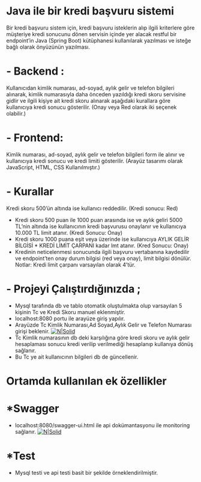 # Java ile bir kredi başvuru sistemi

Bir kredi başvuru sistem için, kredi başvuru isteklerin alıp ilgili kriterlere göre müşteriye
kredi sonucunu dönen servisin içinde yer alacak restful bir endpoint’in Java 
(Spring Boot) kütüphanesi kullanılarak yazılması ve isteğe bağlı olarak önyüzünün
yazılması.
# - Backend :
Kullanıcıdan kimlik numarası, ad-soyad, aylık gelir ve telefon bilgileri alınarak, kimlik numarasıyla daha önceden yazıldığı kredi skoru servisine gidlir ve ilgili kişiye ait kredi skoru alınarak aşağıdaki kurallara göre kullanıcıya kredi sonucu gösterilir.
(Onay veya Red olarak iki seçenek olabilir.)
# - Frontend:
Kimlik numarası, ad-soyad, aylık gelir ve telefon bilgileri form ile alınır ve kullanıcıya kredi sonucu ve kredi limiti gösterilir.
(Arayüz tasarımı olarak JavaScript, HTML, CSS Kullanılmıştır.)
# - Kurallar
Kredi skoru 500’ün altında ise kullanıcı reddedilir. (Kredi sonucu: Red)
- Kredi skoru 500 puan ile 1000 puan arasında ise ve aylık geliri 5000 TL’nin altında ise kullanıcının kredi başvurusu onaylanır ve kullanıcıya 10.000 TL limit atanır.
(Kredi Sonucu: Onay)
- Kredi skoru 1000 puana eşit veya üzerinde ise kullanıcıya AYLIK GELİR BİLGİSİ *
KREDİ LİMİT ÇARPANI kadar lmt atanır. (Kred Sonucu: Onay)
- Kredinin neticelenmesi sonucunda ilgili başvuru vertabanına kaydedilir  ve
endpoint’ten onay durum bilgisi (red veya onay), limit bilgisi dönülür.
Notlar: Kredi limit çarpanı varsayılan olarak 4’tür.

# - Projeyi Çalıştırdığınızda ;
 - Mysql tarafında db ve tablo otomatik oluştulmakta olup varsayılan 5 kişinin Tc ve Kredi Skoru manuel eklenmiştir.
  - localhost:8080 portu ile arayüze giriş yapılır.
  - Arayüzde Tc Kimlik Numarası,Ad Soyad,Aylık Gelir ve Telefon Numarası girişi beklenir.
  [![N|Solid](https://www.mehmetbozkurt.net/public/home.png)](https://nodesource.com/products/nsolid)
  - Tc Kimlik numarasının db deki karşılığına göre kredi skoru ve aylık gelir hesaplaması sonucu kredi verilip verilmediği hesaplanıp kullanıya dönüş sağlanır.
  - Bu Tc ye ait kullanıcının bilgileri db de güncellenir.

# Ortamda kullanılan ek özellikler

  # *Swagger 
  - localhost:8080/swagger-ui.html ile api dokümantasyonu ile monitoring sağlanır.
    [![N|Solid](https://www.mehmetbozkurt.net/public/swagger.png)](https://nodesource.com/products/nsolid)    
  # *Test
- Mysql testi ve api testi basit bir şekilde örneklendirilmiştir.






